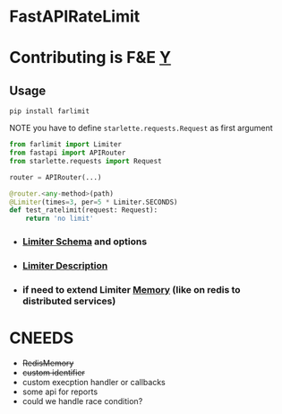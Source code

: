# FastAPIRateLimit

# Contributing is F&E [Y](#cneeds)
## Usage
    pip install farlimit
NOTE you have to define `starlette.requests.Request` as first argument

```py
from farlimit import Limiter
from fastapi import APIRouter
from starlette.requests import Request

router = APIRouter(...)

@router.<any-method>(path)
@Limiter(times=3, per=5 * Limiter.SECONDS)
def test_ratelimit(request: Request):
    return 'no limit'
```
 - ### [Limiter Schema](https://github.com/omidekz/farlimit/blob/15cc5edd7e95fac84fefadbc3cee401a55086404/farlimit/limiter.py#L18) and options
 - ### [Limiter Description](./docs/limiter.md)
 - ### if need to extend **Limiter** [Memory](https://github.com/omidekz/farlimit/blob/15cc5edd7e95fac84fefadbc3cee401a55086404/farlimit/memory.py#L5) (like on redis to distributed services)

# CNEEDS
  - ~~RedisMemory~~
  - ~~custom identifier~~
  - custom execption handler or callbacks
  - some api for reports
  - could we handle race condition?
